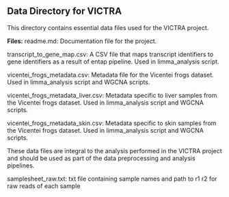 ## Data Directory for VICTRA
This directory contains essential data files used for the VICTRA project.

**Files:**
readme.md: Documentation file for the project.

transcript_to_gene_map.csv: A CSV file that maps transcript identifiers to gene identifiers as a result of entap pipeline. Used in limma_analysis script.

vicentei_frogs_metadata.csv: Metadata file for the Vicentei frogs dataset. Used in limma_analysis script and WGCNA scripts.

vicentei_frogs_metadata_liver.csv: Metadata specific to liver samples from the Vicentei frogs dataset. Used in limma_analysis script and WGCNA scripts.

vicentei_frogs_metadata_skin.csv: Metadata specific to skin samples from the Vicentei frogs dataset. Used in limma_analysis script and WGCNA scripts.

These data files are integral to the analysis performed in the VICTRA project and should be used as part of the data preprocessing and analysis pipelines.

samplesheet_raw.txt: txt file containing sample names and path to r1 r2 for raw reads of each sample
